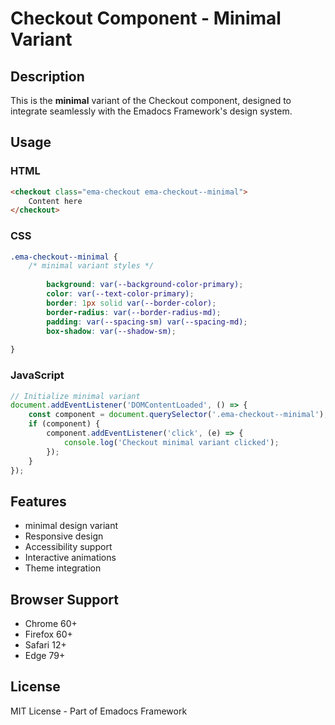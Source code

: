 # Checkout Component - Minimal Variant

## Description
This is the **minimal** variant of the Checkout component, designed to integrate seamlessly with the Emadocs Framework's design system.

## Usage

### HTML
```html
<checkout class="ema-checkout ema-checkout--minimal">
    Content here
</checkout>
```

### CSS
```css
.ema-checkout--minimal {
    /* minimal variant styles */
    
        background: var(--background-color-primary);
        color: var(--text-color-primary);
        border: 1px solid var(--border-color);
        border-radius: var(--border-radius-md);
        padding: var(--spacing-sm) var(--spacing-md);
        box-shadow: var(--shadow-sm);
    
}
```

### JavaScript
```javascript
// Initialize minimal variant
document.addEventListener('DOMContentLoaded', () => {
    const component = document.querySelector('.ema-checkout--minimal');
    if (component) {
        component.addEventListener('click', (e) => {
            console.log('Checkout minimal variant clicked');
        });
    }
});
```

## Features
- minimal design variant
- Responsive design
- Accessibility support
- Interactive animations
- Theme integration

## Browser Support
- Chrome 60+
- Firefox 60+
- Safari 12+
- Edge 79+

## License
MIT License - Part of Emadocs Framework
